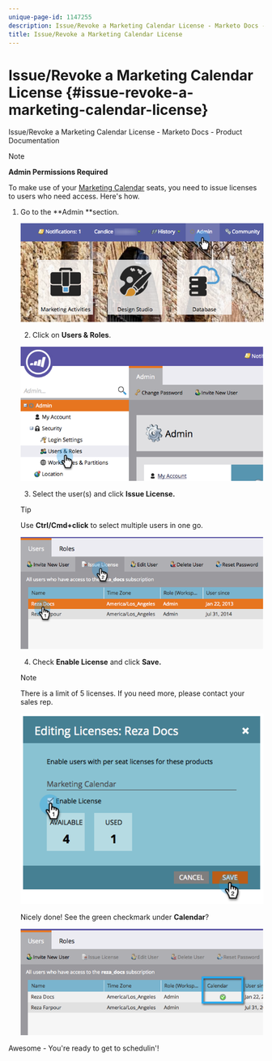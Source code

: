 ```yaml
---
unique-page-id: 1147255
description: Issue/Revoke a Marketing Calendar License - Marketo Docs - Product Documentation
title: Issue/Revoke a Marketing Calendar License
---
```


# Issue/Revoke a Marketing Calendar License {#issue-revoke-a-marketing-calendar-license}

Issue/Revoke a Marketing Calendar License - Marketo Docs - Product Documentation

>[!NOTE]
>
>**Admin Permissions Required**

To make use of your [Marketing Calendar](../../../../../welcome-to-marketo-docs/product-docs/core-marketo-concepts/marketing-calendar.md) seats, you need to issue licenses to users who need access. Here's how.

1. Go to the **Admin **section.

   ![](assets/adminhand.png)

   2. Click on **Users & Roles**.

   ![](assets/2.png)

   3. Select the user(s) and click **Issue License.**

   >[!TIP]
   >
   >Use **Ctrl/Cmd+click** to select multiple users in one go.

   ![](assets/3.png)

   4. Check **Enable License** and click **Save.**

   >[!NOTE]
   >
   >There is a limit of 5 licenses. If you need more, please contact your sales rep.

   ![](assets/4.png)

   Nicely done! See the green checkmark under **Calendar**?

   ![](assets/5.png)

Awesome - You're ready to get to schedulin'!
